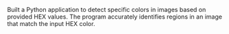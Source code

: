  Built a Python application to detect specific colors in images based on provided HEX values. The program accurately identifies regions in an image that match the input HEX color.
